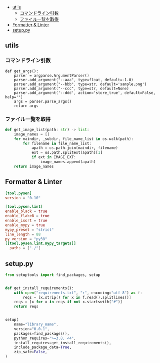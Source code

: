 - [utils](#utils)
  - [コマンドライン引数](#コマンドライン引数)
  - [ファイル一覧を取得](#ファイル一覧を取得)
- [Formatter \& Linter](#formatter--linter)
- [setup.py](#setuppy)

## utils

### コマンドライン引数

```pyhton
def get_args():
    parser = argparse.ArgumentParser()
    parser.add_argument("--aaa", type=float, default=-1.0)
    parser.add_argument("--bbb", type=str, default='sample.png')
    parser.add_argument("--ccc", type=str, default=None)
    parser.add_argument('--ddd', action='store_true', default=False, help='')
    args = parser.parse_args()
    return args
```

### ファイル一覧を取得

```python
def get_image_list(path: str) -> list:
    image_names = []
    for maindir, _subdir, file_name_list in os.walk(path):
        for filename in file_name_list:
            apath = os.path.join(maindir, filename)
            ext = os.path.splitext(apath)[1]
            if ext in IMAGE_EXT:
                image_names.append(apath)
    return image_names
```

## Formatter & Linter

```toml
[tool.pysen]
version = "0.10"

[tool.pysen.lint]
enable_black = true
enable_flake8 = true
enable_isort = true
enable_mypy = true
mypy_preset = "strict"
line_length = 88
py_version = "py38"
[[tool.pysen.lint.mypy_targets]]
  paths = ["./"]
```

## setup.py

```python
from setuptools import find_packages, setup


def get_install_requirements():
    with open("requirements.txt", "r", encoding="utf-8") as f:
        reqs = [x.strip() for x in f.read().splitlines()]
    reqs = [x for x in reqs if not x.startswith("#")]
    return reqs


setup(
    name="library_name",
    version="0.0.1",
    packages=find_packages(),
    python_requires=">=3.8, <4",
    install_requires=get_install_requirements(),
    include_package_data=True,
    zip_safe=False,
)
```
